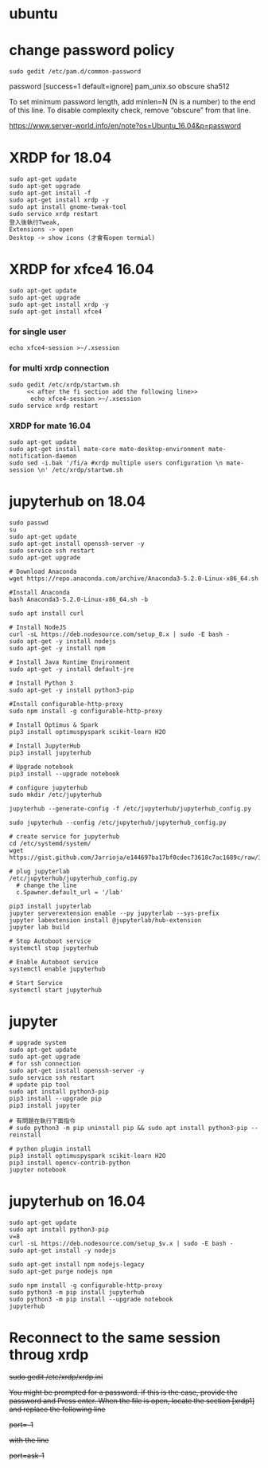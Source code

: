 # ubuntu

# change password policy
```
sudo gedit /etc/pam.d/common-password
```

password     [success=1 default=ignore]    pam_unix.so obscure sha512

To set minimum password length, add minlen=N (N is a number) to the end of this line.
To disable complexity check, remove “obscure” from that line.

https://www.server-world.info/en/note?os=Ubuntu_16.04&p=password


# XRDP for 18.04
```
sudo apt-get update
sudo apt-get upgrade
sudo apt-get install -f
sudo apt-get install xrdp -y
sudo apt install gnome-tweak-tool
sudo service xrdp restart
登入後執行Tweak,
Extensions -> open
Desktop -> show icons (才會有open termial)
```

# XRDP for xfce4 16.04
```
sudo apt-get update
sudo apt-get upgrade
sudo apt-get install xrdp -y
sudo apt-get install xfce4
```
### for single user
```
echo xfce4-session >~/.xsession 
```
### for multi xrdp connection
```
sudo gedit /etc/xrdp/startwm.sh
     << after the fi section add the following line>>     
      echo xfce4-session >~/.xsession
sudo service xrdp restart
```

### XRDP for mate 16.04
```
sudo apt-get update
sudo apt-get install mate-core mate-desktop-environment mate-notification-daemon
sudo sed -i.bak '/fi/a #xrdp multiple users configuration \n mate-session \n' /etc/xrdp/startwm.sh
```


# jupyterhub on 18.04
```
sudo passwd
su
sudo apt-get update
sudo apt-get install openssh-server -y
sudo service ssh restart
sudo apt-get upgrade

# Download Anaconda
wget https://repo.anaconda.com/archive/Anaconda3-5.2.0-Linux-x86_64.sh

#Install Anaconda
bash Anaconda3-5.2.0-Linux-x86_64.sh -b

sudo apt install curl

# Install NodeJS
curl -sL https://deb.nodesource.com/setup_8.x | sudo -E bash -
sudo apt-get -y install nodejs
sudo apt-get -y install npm

# Install Java Runtime Environment
sudo apt-get -y install default-jre

# Install Python 3
sudo apt-get -y install python3-pip

#Install configurable-http-proxy
sudo npm install -g configurable-http-proxy

# Install Optimus & Spark
pip3 install optimuspyspark scikit-learn H2O

# Install JupyterHub
pip3 install jupyterhub

# Upgrade notebook
pip3 install --upgrade notebook

# configure jupyterhub
sudo mkdir /etc/jupyterhub

jupyterhub --generate-config -f /etc/jupyterhub/jupyterhub_config.py

sudo jupyterhub --config /etc/jupyterhub/jupyterhub_config.py

# create service for jupyterhub
cd /etc/systemd/system/
wget https://gist.github.com/Jarrioja/e144697ba17bf0cdec73618c7ac1689c/raw/320e61d614926a15c988873a8b7523ec6e48c926/jupyterhub.service

# plug jupyterlab
/etc/jupyterhub/jupyterhub_config.py
  # change the line  
  c.Spawner.default_url = '/lab'   

pip3 install jupyterlab
jupyter serverextension enable --py jupyterlab --sys-prefix
jupyter labextension install @jupyterlab/hub-extension
jupyter lab build

# Stop Autoboot service
systemctl stop jupyterhub

# Enable Autoboot service
systemctl enable jupyterhub

# Start Service
systemctl start jupyterhub

```
# jupyter
```
# upgrade system
sudo apt-get update
sudo apt-get upgrade
# for ssh connection
sudo apt-get install openssh-server -y
sudo service ssh restart
# update pip tool
sudo apt install python3-pip
pip3 install --upgrade pip
pip3 install jupyter

# 有問題在執行下面指令
# sudo python3 -m pip uninstall pip && sudo apt install python3-pip --reinstall

# python plugin install
pip3 install optimuspyspark scikit-learn H2O
pip3 install opencv-contrib-python
jupyter notebook
```

# jupyterhub on 16.04
```
sudo apt-get update
sudo apt install python3-pip
v=8
curl -sL https://deb.nodesource.com/setup_$v.x | sudo -E bash -
sudo apt-get install -y nodejs

sudo apt-get install npm nodejs-legacy
sudo apt-get purge nodejs npm

sudo npm install -g configurable-http-proxy
sudo python3 -m pip install jupyterhub 
sudo python3 -m pip install --upgrade notebook
jupyterhub

```


# Reconnect to the same session throug xrdp <no longer use>

~~sudo gedit /etc/xrdp/xrdp.ini~~

~~You might be prompted for a password. if this is the case, provide the password and Press enter.   When the file is open, locate the section [xrdp1] and replace the following line~~

~~port=-1~~

~~with the line~~

~~port=ask-1~~
